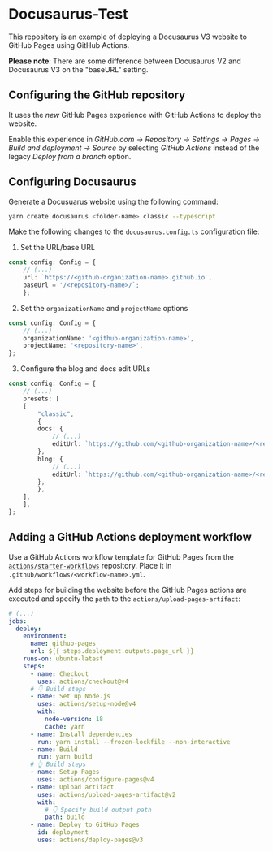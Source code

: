 # Docusaurus-Test
This repository is an example of deploying a Docusaurus V3 website to GitHub Pages using GitHub Actions.

**Please note**: There are some difference between Docusaurus V2 and Docusaurus V3 on the "baseURL" setting.

## Configuring the GitHub repository
It uses the *new* GitHub Pages experience with GitHub Actions to deploy the website.

Enable this experience in *GitHub.com -> Repository -> Settings -> Pages -> Build and deployment -> Source* by selecting *GitHub Actions* instead of the legacy *Deploy from a branch* option.

## Configuring Docusaurus
Generate a Docusuarus website using the following command:
```bash
yarn create docusaurus <folder-name> classic --typescript
```

Make the following changes to the `docusaurus.config.ts` configuration file:

1. Set the URL/base URL
```typescript
const config: Config = {
    // (...)
    url: `https://<github-organization-name>.github.io`,
    baseUrl = '/<repository-name>/`;
    };
```

2. Set the `organizationName` and `projectName` options
```typescript
const config: Config = {
    // (...)
    organizationName: '<github-organization-name>',
    projectName: '<repository-name>',
};
```

3. Configure the blog and docs edit URLs
```typescript
const config: Config = {
    // (...)
    presets: [
    [
        "classic",
        {
        docs: {
            // (...)
            editUrl: `https://github.com/<github-organization-name>/<repository-name>/tree/main/`,
        },
        blog: {
            // (...)
            editUrl: `https://github.com/<github-organization-name>/<repository-name>/tree/main/`,
        },
        },
    ],
    ],
};
```

## Adding a GitHub Actions deployment workflow
Use a GitHub Actions workflow template for GitHub Pages from the [`actions/starter-workflows`](https://github.com/actions/starter-workflows) repository. Place it in `.github/workflows/<workflow-name>.yml`.

Add steps for building the website before the GitHub Pages actions are executed and specify the `path` to the `actions/upload-pages-artifact`:

```yaml
# (...)
jobs:
  deploy:
    environment:
      name: github-pages
      url: ${{ steps.deployment.outputs.page_url }}
    runs-on: ubuntu-latest
    steps:
      - name: Checkout
        uses: actions/checkout@v4
      # 👇 Build steps
      - name: Set up Node.js
        uses: actions/setup-node@v4
        with:
          node-version: 18
          cache: yarn
      - name: Install dependencies
        run: yarn install --frozen-lockfile --non-interactive
      - name: Build
        run: yarn build
      # 👆 Build steps
      - name: Setup Pages
        uses: actions/configure-pages@v4
      - name: Upload artifact
        uses: actions/upload-pages-artifact@v2
        with:
          # 👇 Specify build output path
          path: build
      - name: Deploy to GitHub Pages
        id: deployment
        uses: actions/deploy-pages@v3
```
